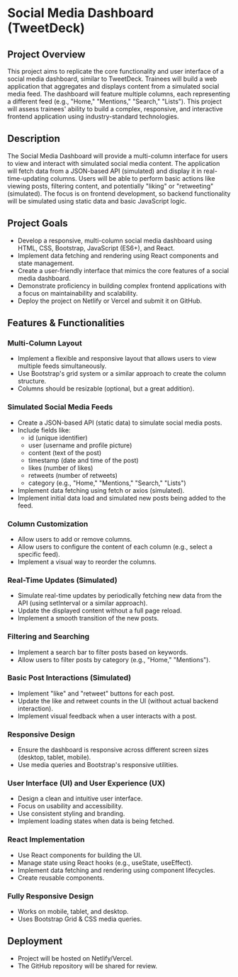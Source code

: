 # Social Media Dashboard (TweetDeck)

## Project Overview
This project aims to replicate the core functionality and user interface of a social media dashboard, similar to TweetDeck. Trainees will build a web application that aggregates and displays content from a simulated social media feed. The dashboard will feature multiple columns, each representing a different feed (e.g., "Home," "Mentions," "Search," "Lists"). This project will assess trainees' ability to build a complex, responsive, and interactive frontend application using industry-standard technologies.

## Description
The Social Media Dashboard will provide a multi-column interface for users to view and interact with simulated social media content. The application will fetch data from a JSON-based API (simulated) and display it in real-time-updating columns. Users will be able to perform basic actions like viewing posts, filtering content, and potentially "liking" or "retweeting" (simulated). The focus is on frontend development, so backend functionality will be simulated using static data and basic JavaScript logic.

## Project Goals
- Develop a responsive, multi-column social media dashboard using HTML, CSS, Bootstrap, JavaScript (ES6+), and React.
- Implement data fetching and rendering using React components and state management.
- Create a user-friendly interface that mimics the core features of a social media dashboard.
- Demonstrate proficiency in building complex frontend applications with a focus on maintainability and scalability.
- Deploy the project on Netlify or Vercel and submit it on GitHub.

## Features & Functionalities

### Multi-Column Layout
- Implement a flexible and responsive layout that allows users to view multiple feeds simultaneously.
- Use Bootstrap's grid system or a similar approach to create the column structure.
- Columns should be resizable (optional, but a great addition).

### Simulated Social Media Feeds
- Create a JSON-based API (static data) to simulate social media posts.
- Include fields like:
  - id (unique identifier)
  - user (username and profile picture)
  - content (text of the post)
  - timestamp (date and time of the post)
  - likes (number of likes)
  - retweets (number of retweets)
  - category (e.g., "Home," "Mentions," "Search," "Lists")
- Implement data fetching using fetch or axios (simulated).
- Implement initial data load and simulated new posts being added to the feed.

### Column Customization
- Allow users to add or remove columns.
- Allow users to configure the content of each column (e.g., select a specific feed).
- Implement a visual way to reorder the columns.

### Real-Time Updates (Simulated)
- Simulate real-time updates by periodically fetching new data from the API (using setInterval or a similar approach).
- Update the displayed content without a full page reload.
- Implement a smooth transition of the new posts.

### Filtering and Searching
- Implement a search bar to filter posts based on keywords.
- Allow users to filter posts by category (e.g., "Home," "Mentions").

### Basic Post Interactions (Simulated)
- Implement "like" and "retweet" buttons for each post.
- Update the like and retweet counts in the UI (without actual backend interaction).
- Implement visual feedback when a user interacts with a post.

### Responsive Design
- Ensure the dashboard is responsive across different screen sizes (desktop, tablet, mobile).
- Use media queries and Bootstrap's responsive utilities.

### User Interface (UI) and User Experience (UX)
- Design a clean and intuitive user interface.
- Focus on usability and accessibility.
- Use consistent styling and branding.
- Implement loading states when data is being fetched.

### React Implementation
- Use React components for building the UI.
- Manage state using React hooks (e.g., useState, useEffect).
- Implement data fetching and rendering using component lifecycles.
- Create reusable components.

### Fully Responsive Design
- Works on mobile, tablet, and desktop.
- Uses Bootstrap Grid & CSS media queries.

## Deployment
- Project will be hosted on Netlify/Vercel.
- The GitHub repository will be shared for review.

